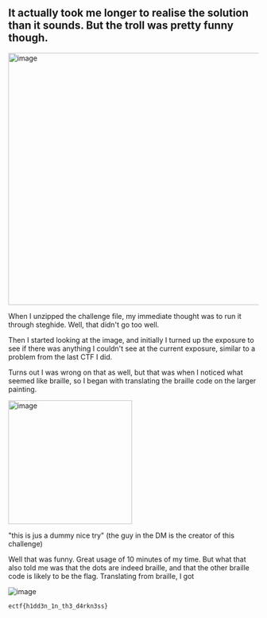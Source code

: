 ## It actually took me longer to realise the solution than it sounds. But the troll was pretty funny though.
<img width="507" alt="image" src="https://github.com/user-attachments/assets/bb13e0a6-b363-42e7-9d79-2fffb87d1dce" />


When I unzipped the challenge file, my immediate thought was to run it through steghide. Well, that didn't go too well.

Then I started looking at the image, and initially I turned up the exposure to see if there was anything I couldn't see at the current exposure, similar to a problem from the last CTF I did. 

Turns out I was wrong on that as well, but that was when I noticed what seemed like braille, so I began with translating the braille code on the larger painting. 

<img width="249" alt="image" src="https://github.com/user-attachments/assets/db8fccfb-1d9b-4700-9f2a-920a3dd9dece" />

"this is jus a dummy nice try" (the guy in the DM is the creator of this challenge)

Well that was funny. Great usage of 10 minutes of my time. But what that also told me was that the dots are indeed braille, and that the other braille code is likely to be the flag. Translating from braille, I got

![image](https://github.com/user-attachments/assets/2f59b66b-49d3-4f9d-a0b6-f73267d5cf6d)

```
ectf{h1dd3n_1n_th3_d4rkn3ss}
```
